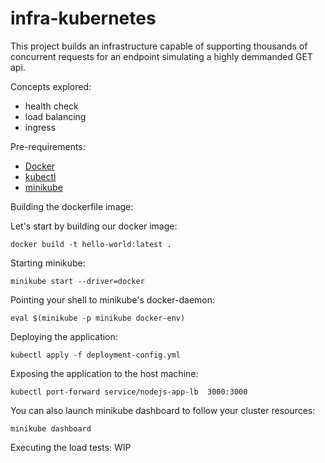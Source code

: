 # infra-kubernetes

This project builds an infrastructure capable of supporting thousands of concurrent requests for an endpoint simulating a highly demmanded GET api.

Concepts explored:
- health check
- load balancing
- ingress


Pre-requirements:
- [Docker](https://docs.docker.com/engine/install/)
- [kubectl](https://kubernetes.io/docs/tasks/tools/)
- [minikube](https://minikube.sigs.k8s.io/docs/start/)


Building the dockerfile image:

Let's start by building our docker image:
```
docker build -t hello-world:latest .
```

Starting minikube:
```
minikube start --driver=docker
```

Pointing your shell to minikube's docker-daemon:
```
eval $(minikube -p minikube docker-env)
```

Deploying the application:
```
kubectl apply -f deployment-config.yml
```

Exposing the application to the host machine:
```
kubectl port-forward service/nodejs-app-lb  3000:3000
```

You can also launch minikube dashboard to follow your cluster resources:
```
minikube dashboard
```

Executing the load tests:
WIP